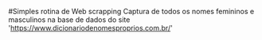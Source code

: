 #Simples rotina de Web scrapping
Captura de todos os nomes femininos e masculinos na base de dados do site 'https://www.dicionariodenomesproprios.com.br/'
